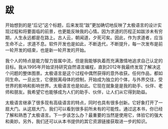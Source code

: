 # 跋

开始想到的是“后记”这个标题，后来发现“跋”更加确切地反映了太极语言的设计实现过程和将要面临的前景，也更能反映我的心情。因为求道的历程正如跋涉未有穷期，人生永远都是在路上。古人云，朝闻道，夕死可矣。因此，作为求道者，应当生命不止，求道不息。软件开发也是如此，不断迭代，不断提升，每一次发布是前一轮开发的结束，也是新一轮开发的开始。

我个人的特点是能力智力皆属中流，但是我能够执着而充满激情地追求自己认定的目标。我从1995年开始坚持研究自然语言编程，直到2012年我最终发现了解决这个问题的整体图景。太极语言是这个过程中偶然获得的意外收获。任何作品，都如同生命。一旦出生，它便脱离母体的控制，开始成为独立的个体，与外界交往，受世界的影响和影响世界。太极语言也是如此。它现在就象是是我的助手、伙伴、老师和朋友。我希望它也能够成为人们的助手、伙伴，让人们从它得到助益。

太极语言继承了很多现有高级语言的特点，同时也具有很多创新。它好象打开了一扇大门。从这扇大门，我们可以看到很多前所未有的可能性。通过这本书，你已经了解和熟悉了太极语言。下一步该怎么办？最重要的当然是使用它，体验它的强大和奥妙。另外，我们还可以从本书提供的其它资源链接获取进一步的知识。
